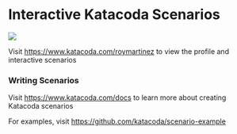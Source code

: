 # Interactive Katacoda Scenarios

[![](http://shields.katacoda.com/katacoda/roymartinez/count.svg)](https://www.katacoda.com/roymartinez "Get your profile on Katacoda.com")

Visit https://www.katacoda.com/roymartinez to view the profile and interactive scenarios

### Writing Scenarios
Visit https://www.katacoda.com/docs to learn more about creating Katacoda scenarios

For examples, visit https://github.com/katacoda/scenario-example
